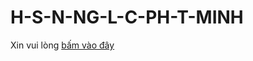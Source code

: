 # H-S-N-NG-L-C-PH-T-MINH
Xin vui lòng [bấm vào đây](https://phatminh3651-my.sharepoint.com/:b:/g/personal/0912313739_phatminh3651_onmicrosoft_com/EXaCE2ByEgBAi5yNih4CZHQBEl1AZxKXHW89Lk8nj1RIGA?e=SMuoOV)
